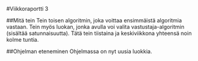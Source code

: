 #Viikkoraportti 3

##Mitä tein
Tein toisen algoritmin, joka voittaa ensimmäistä algoritmia vastaan. Tein myös luokan, jonka avulla voi valita vastustaja-algoritmin (sisältää satunnaisuutta). Tätä tein tiistaina ja keskiviikkona yhteensä noin kolme tuntia.

##Ohjelman eteneminen
Ohjelmassa on nyt uusia luokkia.
